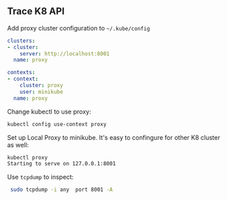 ## Trace K8 API 

Add proxy cluster configuration to `~/.kube/config`

```yml
clusters:
- cluster:
    server: http://localhost:8001
  name: proxy

contexts:
- context:
    cluster: proxy
    user: minikube
  name: proxy
```

Change kubectl to use proxy:

```bash
kubectl config use-context proxy
```

Set up Local Proxy to minikube.  It's easy to confingure for other K8 cluster
as well:

```bash
kubectl proxy
Starting to serve on 127.0.0.1:8001
```

Use `tcpdump` to inspect:

```bash
 sudo tcpdump -i any  port 8001 -A
```
